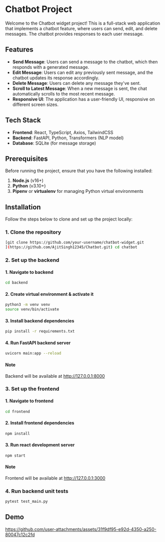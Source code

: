# Chatbot Project

Welcome to the Chatbot widget project! This is a full-stack web application that implements a chatbot feature, where users can send, edit, and delete messages. The chatbot provides responses to each user message.

## Features

- **Send Message**: Users can send a message to the chatbot, which then responds with a generated message.
- **Edit Message**: Users can edit any previously sent message, and the chatbot updates its response accordingly.
- **Delete Message**: Users can delete any message they've sent.
- **Scroll to Latest Message**: When a new message is sent, the chat automatically scrolls to the most recent message.
- **Responsive UI**: The application has a user-friendly UI, responsive on different screen sizes.

## Tech Stack

- **Frontend**: React, TypeScript, Axios, TailwindCSS
- **Backend**: FastAPI, Python, Transformers (NLP model)
- **Database**: SQLite (for message storage)

## Prerequisites

Before running the project, ensure that you have the following installed:

1. **Node.js** (v16+)
2. **Python** (v3.10+)
3. **Pipenv** or **virtualenv** for managing Python virtual environments

## Installation

Follow the steps below to clone and set up the project locally:

### 1. Clone the repository

```bash
[git clone https://github.com/your-username/chatbot-widget.git
](https://github.com/AjitSingh12345/Chatbot.git) cd chatbot
```

### 2. Set up the backend

#### 1. Navigate to backend
```bash
cd backend
```

#### 2. Create virtual environment & activate it

```bash
python3 -m venv venv
source venv/bin/activate
```

#### 3. Install backend dependencies

```bash
pip install -r requirements.txt
```

#### 4. Run FastAPI backend server

```bash
uvicorn main:app --reload
```

#### Note

Backend will be available at http://127.0.0.1:8000


### 3. Set up the frontend

#### 1. Navigate to frontend
```bash
cd frontend
```

#### 2. Install frontend dependencies

```bash
npm install
```

#### 3. Run react development server

```bash
npm start
```

#### Note

Frontend will be available at http://127.0.0.1:3000


### 4. Run backend unit tests

```bash
pytest test_main.py
```

## Demo


https://github.com/user-attachments/assets/31f9df95-e92d-4350-a250-80047c12c2fd


